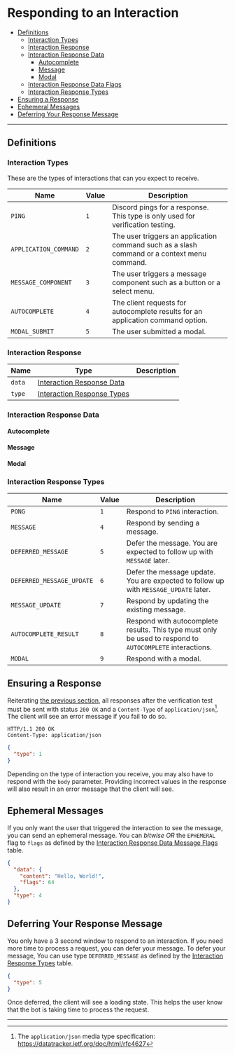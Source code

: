 # Responding to an Interaction

- [Definitions](#definitions)
  - [Interaction Types](#interaction-types)
  - [Interaction Response](#interaction-response)
  - [Interaction Response Data](#interaction-response-data)
    - [Autocomplete](#autocomplete)
    - [Message](#message)
    - [Modal](#modal)
  - [Interaction Response Data Flags](#interaction-response-data-flags)
  - [Interaction Response Types](#interaction-response-types)
- [Ensuring a Response](#ensuring-a-response)
- [Ephemeral Messages](#ephemeral-messages)
- [Deferring Your Response Message](#deferring-your-response-message)

---

## Definitions

### Interaction Types

These are the types of interactions that can you expect to receive.

| Name                  | Value | Description                                                                                 |
| --------------------- | ----- | ------------------------------------------------------------------------------------------- |
| `PING`                | `1`   | Discord pings for a response. This type is only used for verification testing.              |
| `APPLICATION_COMMAND` | `2`   | The user triggers an application command such as a slash command or a context menu command. |
| `MESSAGE_COMPONENT`   | `3`   | The user triggers a message component such as a button or a select menu.                    |
| `AUTOCOMPLETE`        | `4`   | The client requests for autocomplete results for an application command option.             |
| `MODAL_SUBMIT`        | `5`   | The user submitted a modal.                                                                 |

### Interaction Response

| Name   | Type                                                      | Description |
| ------ | --------------------------------------------------------- | ----------- |
| `data` | [Interaction Response Data](#interaction-response-data)   |             |
| `type` | [Interaction Response Types](#interaction-response-types) |             |

### Interaction Response Data

#### Autocomplete

#### Message

#### Modal

### Interaction Response Types

| Name                      | Value | Description                                                                                               |
| ------------------------- | ----- | --------------------------------------------------------------------------------------------------------- |
| `PONG`                    | `1`   | Respond to `PING` interaction.                                                                            |
| `MESSAGE`                 | `4`   | Respond by sending a message.                                                                             |
| `DEFERRED_MESSAGE`        | `5`   | Defer the message. You are expected to follow up with `MESSAGE` later.                                    |
| `DEFERRED_MESSAGE_UPDATE` | `6`   | Defer the message update. You are expected to follow up with `MESSAGE_UPDATE` later.                      |
| `MESSAGE_UPDATE`          | `7`   | Respond by updating the existing message.                                                                 |
| `AUTOCOMPLETE_RESULT`     | `8`   | Respond with autocomplete results. This type must only be used to respond to `AUTOCOMPLETE` interactions. |
| `MODAL`                   | `9`   | Respond with a modal.                                                                                     |

## Ensuring a Response

Reiterating
[the previous section](./using_an_outgoing_webhook.md#acknowledging-the-ping-interaction),
all responses after the verification test must be sent with status `200 OK` and
a `Content-Type` of `application/json`[^1]. The client will see an error message
if you fail to do so.

```https
HTTP/1.1 200 OK
Content-Type: application/json
```

```json
{
  "type": 1
}
```

Depending on the type of interaction you receive, you may also have to respond
with the `body` parameter. Providing incorrect values in the response will also
result in an error message that the client will see.

## Ephemeral Messages

If you only want the user that triggered the interaction to see the message, you
can send an ephemeral message. You can _bitwise OR_ the `EPHEMERAL` flag to
`flags` as defined by the
[Interaction Response Data Message Flags](#interaction-response-data-message-flags)
table.

```json
{
  "data": {
    "content": "Hello, World!",
    "flags": 64
  },
  "type": 4
}
```

## Deferring Your Response Message

You only have a 3 second window to respond to an interaction. If you need more
time to process a request, you can defer your message. To defer your message,
You can use type `DEFERRED_MESSAGE` as defined by the
[Interaction Response Types](#interaction-response-types) table.

```json
{
  "type": 5
}
```

Once deferred, the client will see a loading state. This helps the user know
that the bot is taking time to process the request.

---

[^1]: The `application/json` media type specification:
<https://datatracker.ietf.org/doc/html/rfc4627>
